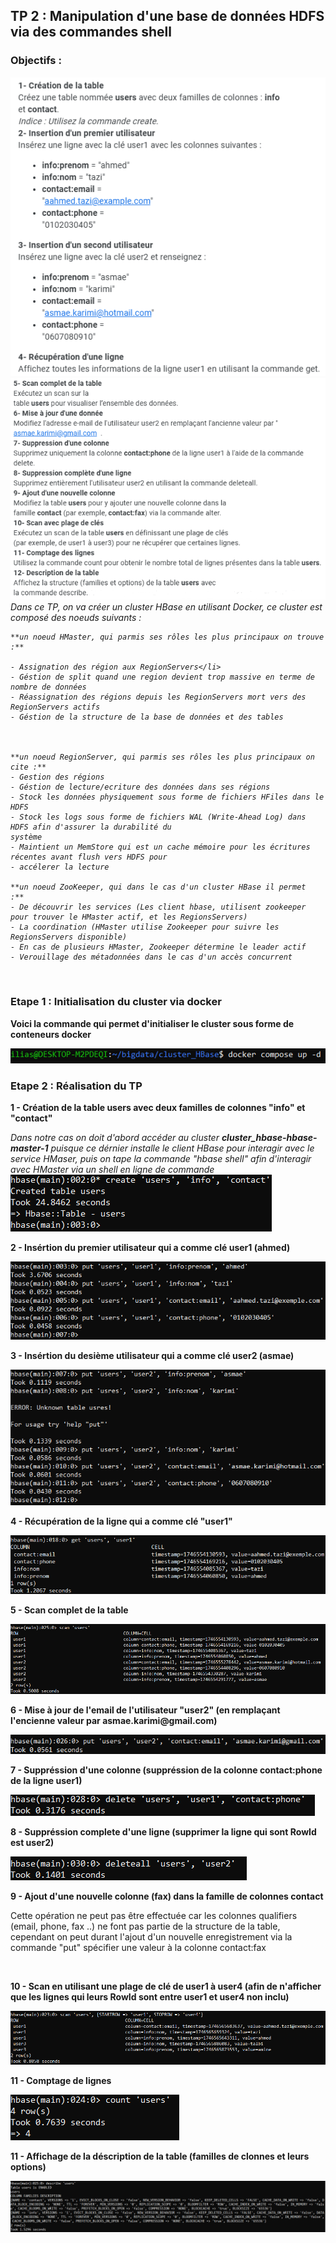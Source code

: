 <h2>TP 2 : Manipulation d'une base de données HDFS via des commandes shell</h2>
<h3>
	Objectifs :
</h3>
<img src="./imgs/1.png" />
<img src="./imgs/2.png" />

<br />

<i>
	Dans ce TP, on va créer un cluster HBase en utilisant Docker, ce cluster est composé des noeuds suivants : 
	
	**un noeud HMaster, qui parmis ses rôles les plus principaux on trouve :**
	
	- Assignation des région aux RegionServers</li>
	- Géstion de split quand une region devient trop massive en terme de nombre de données
	- Réassignation des régions depuis les RegionServers mort vers des RegionServers actifs
	- Géstion de la structure de la base de données et des tables
	
			
		
	**un noeud RegionServer, qui parmis ses rôles les plus principaux on cite :**
	- Gestion des régions
	- Géstion de lecture/ecriture des données dans ses régions
	- Stock les données physiquement sous forme de fichiers HFiles dans le HDFS
	- Stock les logs sous forme de fichiers WAL (Write-Ahead Log) dans HDFS afin d'assurer la durabilité du 	                        système
	- Maintient un MemStore qui est un cache mémoire pour les écritures récentes avant flush vers HDFS pour 
	- accélerer la lecture
	
 	**un noeud ZooKeeper, qui dans le cas d'un cluster HBase il permet  :**
	- De découvrir les services (Les client hbase, utilisent zookeeper pour trouver le HMaster actif, et les RegionsServers)
	- La coordination (HMaster utilise Zookeeper pour suivre les RegionsServers disponible)
	- En cas de plusieurs HMaster, Zookeeper détermine le leader actif 
 	- Verouillage des métadonnées dans le cas d'un accès concurrent
	
</i>
<br />
<h3>Etape 1 : Initialisation du cluster via docker</h3>
<p><b>Voici la commande qui permet d'initialiser le cluster sous forme de conteneurs docker</b></p>
<img src="./imgs/3.png" />

<br />
<h3>Etape 2 : Réalisation du TP</h3>

<p><b>1 - Création de la table users avec deux familles de colonnes "info" et "contact"</b></p>
<i>
	Dans notre cas on doit d'abord accéder au cluster <b>cluster_hbase-hbase-master-1</b> puisque ce dérnier installe le client HBase pour interagir avec le service HMaser, puis on tape
	 la commande "hbase shell" afin d'interagir avec HMaster via un shell en ligne de commande
</i>
<img src="./imgs/4.png" />

<br />
<p><b>2 - Insértion du premier utilisateur qui a comme clé user1 (ahmed)</b></p>
<img src="./imgs/5.png" />

<br />
<p><b>3 - Insértion du desième utilisateur qui a comme clé user2 (asmae)</b></p>
<img src="./imgs/6.png" />

<br />
<p><b>4 - Récupération de la ligne qui a comme clé "user1"</b></p>
<img src="./imgs/7.png" />

<br />
<p><b>5 - Scan complet de la table</b></p>
<img src="./imgs/8.png" />

<br />
<p><b>6 - Mise à jour de l'email de l'utilisateur "user2" (en remplaçant l'encienne valeur par asmae.karimi@gmail.com)</b></p>
<img src="./imgs/9.png" />

<br />
<p><b>7 - Suppréssion d'une colonne (suppréssion de la colonne contact:phone de la ligne user1)</b></p>
<img src="./imgs/10.png" />

<br />
<p><b>8 - Suppréssion complete d'une ligne (supprimer la ligne qui sont RowId est user2)</b></p>
<img src="./imgs/11.png" />

<br />
<p><b>9 - Ajout d'une nouvelle colonne (fax) dans la famille de colonnes contact</b></p>
<p>
Cette opération ne peut pas être effectuée car les colonnes qualifiers (email, phone, fax ..) ne font pas partie de la structure de la table, cependant on 
peut durant l'ajout d'un nouvelle enregistrement via la commande "put" spécifier une valeur à la colonne contact:fax
</p>

<br />
<p><b>10 - Scan en utilisant une plage de clé de user1 à user4 (afin de n'afficher que les lignes qui leurs RowId sont entre user1 et user4 non inclu)</b></p>
<img src="./imgs/12.png" />

<br />
<p><b>11 - Comptage de lignes</b></p>
<img src="./imgs/13.png" />

<br />
<p><b>11 - Affichage de la déscription de la table (familles de clonnes et leurs options)</b></p>
<img src="./imgs/14.png" />











